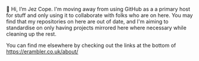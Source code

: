 👋 Hi, I’m Jez Cope. I'm moving away from using GitHub as a a primary host for stuff and only using it to collaborate with folks who are on here. You may find that my repositories on here are out of date, and I'm aiming to standardise on only having projects mirrored here where necessary while cleaning up the rest.

You can find me elsewhere by checking out the links at the bottom of https://erambler.co.uk/about/

<!---
jezcope/jezcope is a ✨ special ✨ repository because its `README.md` (this file) appears on your GitHub profile.
You can click the Preview link to take a look at your changes.
--->
